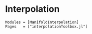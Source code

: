 # Interpolation

```@autodocs
Modules = [ManifoldInterpolation]
Pages   = ["interpolationToolbox.jl"]
```